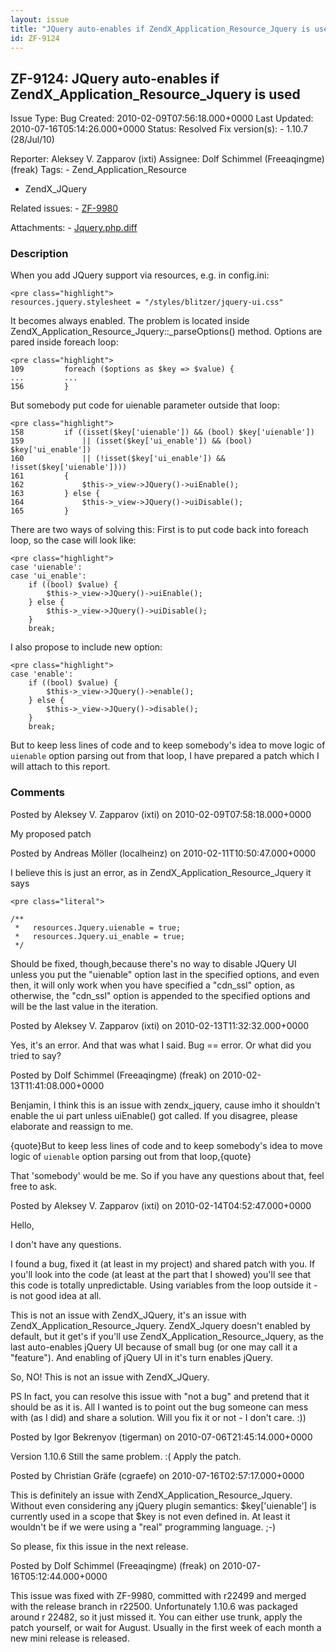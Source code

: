 ```yaml
---
layout: issue
title: "JQuery auto-enables if ZendX_Application_Resource_Jquery is used"
id: ZF-9124
---
```


ZF-9124: JQuery auto-enables if ZendX\_Application\_Resource\_Jquery is used
----------------------------------------------------------------------------

 Issue Type: Bug Created: 2010-02-09T07:56:18.000+0000 Last Updated: 2010-07-16T05:14:26.000+0000 Status: Resolved Fix version(s): - 1.10.7 (28/Jul/10)
 
 Reporter:  Aleksey V. Zapparov (ixti)  Assignee:  Dolf Schimmel (Freeaqingme) (freak)  Tags: - Zend\_Application\_Resource
- ZendX\_JQuery
 
 Related issues: - [ZF-9980](/issues/browse/ZF-9980)
 
 Attachments: - [Jquery.php.diff](/issues/secure/attachment/12729/Jquery.php.diff)
 
### Description

When you add JQuery support via resources, e.g. in config.ini:

 
    <pre class="highlight">
    resources.jquery.stylesheet = "/styles/blitzer/jquery-ui.css"


It becomes always enabled. The problem is located inside ZendX\_Application\_Resource\_Jquery::\_parseOptions() method. Options are pared inside foreach loop:

 
    <pre class="highlight">
    109         foreach ($options as $key => $value) {
    ...         ...
    156         }


But somebody put code for uienable parameter outside that loop:

 
    <pre class="highlight">
    158         if ((isset($key['uienable']) && (bool) $key['uienable'])
    159             || (isset($key['ui_enable']) && (bool) $key['ui_enable'])
    160             || (!isset($key['ui_enable']) && !isset($key['uienable'])))
    161         {
    162             $this->_view->JQuery()->uiEnable();
    163         } else {
    164             $this->_view->JQuery()->uiDisable();
    165         }


There are two ways of solving this: First is to put code back into foreach loop, so the case will look like:

 
    <pre class="highlight">
    case 'uienable':
    case 'ui_enable':
        if ((bool) $value) {
            $this->_view->JQuery()->uiEnable();
        } else {
            $this->_view->JQuery()->uiDisable();
        }
        break;


I also propose to include new option:

 
    <pre class="highlight">
    case 'enable':
        if ((bool) $value) {
            $this->_view->JQuery()->enable();
        } else {
            $this->_view->JQuery()->disable();
        }
        break;


But to keep less lines of code and to keep somebody's idea to move logic of `uienable` option parsing out from that loop, I have prepared a patch which I will attach to this report.

 

 

### Comments

Posted by Aleksey V. Zapparov (ixti) on 2010-02-09T07:58:18.000+0000

My proposed patch

 

 

Posted by Andreas Möller (localheinz) on 2010-02-11T10:50:47.000+0000

I believe this is just an error, as in ZendX\_Application\_Resource\_Jquery it says

 
    <pre class="literal"> 
    
    /**
     *   resources.Jquery.uienable = true;
     *   resources.Jquery.ui_enable = true;
     */
    


Should be fixed, though,because there's no way to disable JQuery UI unless you put the "uienable" option last in the specified options, and even then, it will only work when you have specified a "cdn\_ssl" option, as otherwise, the "cdn\_ssl" option is appended to the specified options and will be the last value in the iteration.

 

 

Posted by Aleksey V. Zapparov (ixti) on 2010-02-13T11:32:32.000+0000

Yes, it's an error. And that was what I said. Bug == error. Or what did you tried to say?

 

 

Posted by Dolf Schimmel (Freeaqingme) (freak) on 2010-02-13T11:41:08.000+0000

Benjamin, I think this is an issue with zendx\_jquery, cause imho it shouldn't enable the ui part unless uiEnable() got called. If you disagree, please elaborate and reassign to me.

{quote}But to keep less lines of code and to keep somebody's idea to move logic of `uienable` option parsing out from that loop,{quote}

That 'somebody' would be me. So if you have any questions about that, feel free to ask.

 

 

Posted by Aleksey V. Zapparov (ixti) on 2010-02-14T04:52:47.000+0000

Hello,

I don't have any questions.

I found a bug, fixed it (at least in my project) and shared patch with you. If you'll look into the code (at least at the part that I showed) you'll see that this code is totally unpredictable. Using variables from the loop outside it - is not good idea at all.

This is not an issue with ZendX\_JQuery, it's an issue with ZendX\_Application\_Resource\_Jquery. ZendX\_Jquery doesn't enabled by default, but it get's if you'll use ZendX\_Application\_Resource\_Jquery, as the last auto-enables jQuery UI because of small bug (or one may call it a "feature"). And enabling of jQuery UI in it's turn enables jQuery.

So, NO! This is not an issue with ZendX\_JQuery.

PS In fact, you can resolve this issue with "not a bug" and pretend that it should be as it is. All I wanted is to point out the bug someone can mess with (as I did) and share a solution. Will you fix it or not - I don't care. :))

 

 

Posted by Igor Bekrenyov (tigerman) on 2010-07-06T21:45:14.000+0000

Version 1.10.6 Still the same problem. :( Apply the patch.

 

 

Posted by Christian Gräfe (cgraefe) on 2010-07-16T02:57:17.000+0000

This is definitely an issue with ZendX\_Application\_Resource\_Jquery. Without even considering any jQuery plugin semantics: $key['uienable'] is currently used in a scope that $key is not even defined in. At least it wouldn't be if we were using a "real" programming language. ;-)

So please, fix this issue in the next release.

 

 

Posted by Dolf Schimmel (Freeaqingme) (freak) on 2010-07-16T05:12:44.000+0000

This issue was fixed with ZF-9980, committed with r22499 and merged with the release branch in r22500. Unfortunately 1.10.6 was packaged around r 22482, so it just missed it. You can either use trunk, apply the patch yourself, or wait for August. Usually in the first week of each month a new mini release is released.

 

 